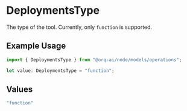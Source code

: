 # DeploymentsType

The type of the tool. Currently, only `function` is supported.

## Example Usage

```typescript
import { DeploymentsType } from "@orq-ai/node/models/operations";

let value: DeploymentsType = "function";
```

## Values

```typescript
"function"
```